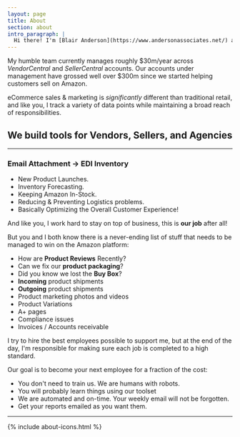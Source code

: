 ```yaml
---
layout: page
title: About
section: about
intro_paragraph: |
  Hi there! I'm [Blair Anderson](https://www.andersonassociates.net/) and like you, I'm responsible for pushing Amazon **sales** _(and profits)_ up and to the right on <u style="color: orange;">Amazon</u>!
---
```


My humble team currently manages roughly $30m/year across _VendorCentral_ and _SellerCentral_ accounts. Our accounts under management have grossed well over $300m since we started helping customers sell on Amazon.

eCommerce sales & marketing is _significantly_ different than traditional retail, and like you, I track a variety of data points while maintaining a broad reach of responsibilities.

## We build tools for Vendors, Sellers, and Agencies

---

### **Email Attachment** -> **EDI Inventory**

- New Product Launches.
- Inventory Forecasting.
- Keeping <span class="underline amazon"><span class="near-black">Amazon</span></span> <span class="fw9">In-Stock</span>.
- Reducing & Preventing Logistics problems.
- Basically Optimizing the Overall Customer Experience!

And like you, I work hard to stay on top of business, this is **our job** after all!

But you and I both know there is a never-ending list of stuff that needs to be managed to win on the <span class="underline amazon"><span class="near-black">Amazon</span></span> platform:

- How are **Product Reviews** Recently?
- Can we fix our **product packaging**?
- Did you know we lost the **Buy Box**?
- **Incoming** product shipments
- **Outgoing** product shipments
- Product marketing photos and videos
- Product Variations
- A+ pages
- Compliance issues
- Invoices / Accounts receivable

I try to hire the best employees possible to support me, but at the end of the day, I'm responsible for making sure each job is completed to a high standard.

Our goal is to become your next employee for a fraction of the cost:

- You don't need to train us. We are humans with robots.
- You will probably learn things using our toolset
- We are automated and on-time. Your weekly email will not be forgotten.
- Get your reports emailed as you want them.

---

{% include about-icons.html %}
